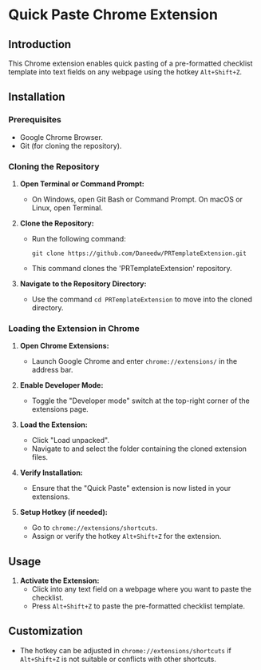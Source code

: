 # Quick Paste Chrome Extension

## Introduction
This Chrome extension enables quick pasting of a pre-formatted checklist template into text fields on any webpage using the hotkey `Alt+Shift+Z`.

## Installation

### Prerequisites
- Google Chrome Browser.
- Git (for cloning the repository).

### Cloning the Repository
1. **Open Terminal or Command Prompt:**
   - On Windows, open Git Bash or Command Prompt. On macOS or Linux, open Terminal.

2. **Clone the Repository:**
   - Run the following command:
     ```
     git clone https://github.com/Daneedw/PRTemplateExtension.git
     ```
   - This command clones the 'PRTemplateExtension' repository.

3. **Navigate to the Repository Directory:**
   - Use the command `cd PRTemplateExtension` to move into the cloned directory.

### Loading the Extension in Chrome
1. **Open Chrome Extensions:**
   - Launch Google Chrome and enter `chrome://extensions/` in the address bar.

2. **Enable Developer Mode:**
   - Toggle the "Developer mode" switch at the top-right corner of the extensions page.

3. **Load the Extension:**
   - Click "Load unpacked".
   - Navigate to and select the folder containing the cloned extension files.

4. **Verify Installation:**
   - Ensure that the "Quick Paste" extension is now listed in your extensions.

5. **Setup Hotkey (if needed):**
   - Go to `chrome://extensions/shortcuts`.
   - Assign or verify the hotkey `Alt+Shift+Z` for the extension.

## Usage

1. **Activate the Extension:**
   - Click into any text field on a webpage where you want to paste the checklist.
   - Press `Alt+Shift+Z` to paste the pre-formatted checklist template.

## Customization
- The hotkey can be adjusted in `chrome://extensions/shortcuts` if `Alt+Shift+Z` is not suitable or conflicts with other shortcuts.

